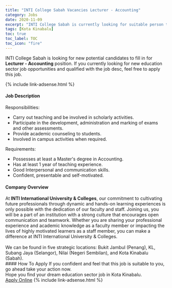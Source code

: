 ```yaml
---
title: "INTI College Sabah Vacancies Lecturer - Accounting" 
category: Jobs 
date: 2020-11-09 
excerpt: "INTI College Sabah is currently looking for suitable person to fill in the Lecturer - Accounting which positioned at Kota Kinabalu" 
tags: [Kota Kinabalu] 
toc: true 
toc_label: TOC 
toc_icon: "fire" 
--- 
```


<p>INTI College Sabah is looking for new potential candidates to fill in for <b>Lecturer - Accounting</b> position. If you currently looking for new education sector job opportunities and qualified with the job desc, feel free to apply this job.
</p>{% include link-adsense.html %} 
 <div><div><div><h4>Job Description</h4></div></div><div><div><span><div><div>Responsibilities:</div><ul><li>Carry out teaching and be involved in scholarly activities.</li><li>Participate in the development, administration and marking of exams and other assessments.</li><li>Provide academic counseling to students.</li><li>Involved in campus activities when required.</li></ul><div>Requirements:</div><ul><li>Possesses at least a Master's degree in Accounting.</li><li>Has at least 1 year of teaching experience.</li><li>Good Interpersonal and communication skills.</li><li>Confident, presentable and self-motivated.</li></ul></div></span></div></div></div> 
<div><div><div><h4>Company Overview</h4></div></div><div><div><span><div><div>
<div>
		At<strong> INTI International University &amp; Colleges</strong>, our commitment to cultivating future professionals through dynamic and hands-on learning experiences is only possible with the dedication of our faculty and staff. Joining us, you will be a part of an institution with a strong culture that encourages open communication and teamwork. Whether you are sharing your professional experience and academic knowledge as a faculty member or impacting the lives of highly motivated learners as a staff member, you can make a difference at INTI International University &amp; Colleges.&#160;<br>
<br>
		We can be found in five strategic locations: Bukit Jambul (Penang), KL, Subang Jaya (Selangor), Nilai (Negeri Sembilan), and Kota Kinabalu (Sabah).&#160;</div>
</div></div></span></div></div></div> 
#### How To Apply 
If you confident and feel that this job is suitable to you, go ahead take your action now. <br/> 
Hope you find your dream education sector job in Kota Kinabalu. <br/> 
<a href="https://www.jobstreet.com.my/en/job/lecturer-accounting-4420569?jobId=jobstreet-my-job-4420569&sectionRank=29&token=0~6ffc1593-e57c-4ea3-9cd4-7b242577603c&fr=SRP%20View%20In%20New%20Ta" class="btn btn--info" target="_blank" rel="nofollow noopenner">Apply Online</a> 
{% include link-adsense.html %} 